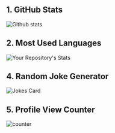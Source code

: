 ## 1. GitHub Stats
![Github stats](https://github-readme-stats.vercel.app/api?username=akktrsst)
## 2. Most Used Languages
![Your Repository's Stats](https://github-readme-stats.vercel.app/api/top-langs/?username=akktrsst&theme=blue-green)
## 4. Random Joke Generator
![Jokes Card](https://readme-jokes.vercel.app/api)
## 5. Profile View Counter
![counter](https://env0zcz69ntsn0e.m.pipedream.net)
